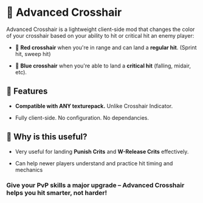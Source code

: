 # 🎯 Advanced Crosshair 

Advanced Crosshair is a lightweight client-side mod that changes the color of your crosshair based on your ability to hit or critical hit an enemy player:

- 🔴 **Red crosshair** when you're in range and can land a **regular hit**. (Sprint hit, sweep hit)

- 🔵 **Blue crosshair** when you're able to land a **critical hit** (falling, midair, etc).

## 🧩 Features

- **Compatible with ANY texturepack.** Unlike Crosshair Indicator.

- Fully client-side. No configuration. No dependancies.

## 📍 Why is this useful?

- Very useful for landing **Punish Crits** and **W-Release Crits** effectively. 
  
- Can help newer players understand and practice hit timing and mechanics

### Give your PvP skills a major upgrade – Advanced Crosshair helps you hit smarter, not harder!
